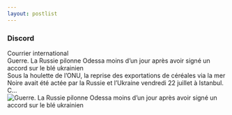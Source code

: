 ```yaml
---
layout: postlist
---
```


<style>
w-full {
    color-scheme: dark !important;
    -webkit-text-size-adjust: 100%;
    tab-size: 4;
    font-family: Outfit,sans-serif;
    --full-width: calc(100vw - var(--scrollbar-width));
    --darkreader-neutral-background: #131516;
    --darkreader-neutral-text: #d8d4cf;
    --darkreader-selection-background: #004daa;
    --darkreader-selection-text: #e8e6e3;
    --scrollbar-width: 16px;
    color: #e8e6e3;
    line-height: inherit;
    -webkit-font-smoothing: antialiased;
    --tw-border-opacity: 1;
    --tw-bg-opacity: 1;
    text-align: left;
    color-scheme: dark !important;
    -webkit-text-size-adjust: 100%;
    tab-size: 4;
    font-family: Outfit,sans-serif;
    --full-width: calc(100vw - var(--scrollbar-width));
    --darkreader-neutral-background: #131516;
    --darkreader-neutral-text: #d8d4cf;
    --darkreader-selection-background: #004daa;
    --darkreader-selection-text: #e8e6e3;
    --scrollbar-width: 16px;
    color: #e8e6e3;
    line-height: inherit;
    -webkit-font-smoothing: antialiased;
    --tw-border-opacity: 1;
    --tw-bg-opacity: 1;
    text-align: left;
    --darkreader-border--tw-border-opacity: 1;
    --darkreader-bg--tw-bg-opacity: 1;
    box-sizing: border-box;
    border: 0 solid #e5e7eb;
    --tw-pan-x: ;
    --tw-pan-y: ;
    --tw-pinch-zoom: ;
    --tw-ordinal: ;
    --tw-slashed-zero: ;
    --tw-numeric-figure: ;
    --tw-numeric-spacing: ;
    --tw-numeric-fraction: ;
    --tw-ring-inset: ;
    --tw-ring-offset-width: 0px;
    --tw-ring-offset-color: #fff;
    --tw-ring-color: rgba(23,115,244,.5);
    --tw-ring-offset-shadow: 0 0 #0000;
    --tw-ring-shadow: 0 0 #0000;
    --tw-shadow: 0 0 #0000;
    --tw-blur: ;
    --tw-brightness: ;
    --tw-contrast: ;
    --tw-grayscale: ;
    --tw-hue-rotate: ;
    --tw-invert: ;
    --tw-saturate: ;
    --tw-sepia: ;
    --tw-drop-shadow: ;
    --tw-backdrop-blur: ;
    --tw-backdrop-brightness: ;
    --tw-backdrop-contrast: ;
    --tw-backdrop-grayscale: ;
    --tw-backdrop-hue-rotate: ;
    --tw-backdrop-invert: ;
    --tw-backdrop-opacity: ;
    --tw-backdrop-saturate: ;
    --tw-backdrop-sepia: ;
    border-color: rgb(54, 59, 61);
    --tw-border-spacing-x: 0;
    --tw-border-spacing-y: 0;
    --tw-translate-x: 0;
    --tw-translate-y: 0;
    --tw-rotate: 0;
    --tw-skew-x: 0;
    --tw-skew-y: 0;
    --tw-scale-x: 1;
    --tw-scale-y: 1;
    --tw-scroll-snap-strictness: proximity;
    --darkreader-bg--tw-ring-offset-width: 0px;
    --darkreader-bg--tw-ring-offset-color: #181a1b;
    --darkreader-bg--tw-ring-color: rgba(9, 83, 188, 0.5);
    --darkreader-bg--tw-ring-offset-shadow: 0 0 #0000;
    --darkreader-bg--tw-ring-shadow: 0 0 #0000;
    --darkreader-bg--tw-shadow: 0 0 #0000;
    --tw-shadow-colored: 0 0 #0000;
    margin: .5rem;
    width: 100%;
}
</style>

<article class="post">
  <div class="m-2 w-full">
   <h3 class="font-heading mb-2 font-medium uppercase text-stone-900">Discord</h3>
   <div class="grid w-[432px] max-w-full cursor-pointer items-start justify-self-start overflow-hidden rounded-[4px] border-l-[4px] border-[#202225] bg-[#2f3136] font-[Helvetica]">
      <div class="inline-grid grid-cols-[auto] grid-rows-[auto] overflow-hidden pt-2 pr-4 pb-4 pl-3">
         <div class="mt-2 text-xs font-normal leading-4 text-white" style="grid-column: 1 / 1;">Courrier international</div>
         <div class="mt-2 inline-block break-words text-base font-semibold text-[#00b0f4]" style="grid-column: 1 / 1;">Guerre. La Russie pilonne Odessa moins d’un jour après avoir signé un accord sur le blé ukrainien</div>
         <div class="mt-2 whitespace-pre-line break-words border-0 p-0 text-sm font-normal text-[#dcddde]" style="grid-column: 1 / 1;">Sous la houlette de l’ONU, la reprise des exportations de céréales via la mer Noire avait été actée par la Russie et l’Ukraine vendredi 22 juillet à Istanbul. C...</div>
         <div class="mt-4 overflow-hidden rounded">
            <div class="relative block "><img src="https://focus.courrierinternational.com/2022/07/23/0/0/1024/682/1200/630/60/0/b3c03f8_1658583722316-075-kharchenko-notitle220721-npbqa.jpg" alt="Guerre. La Russie pilonne Odessa moins d’un jour après avoir signé un accord sur le blé ukrainien"></div>
         </div>
      </div>
   </div>
</div> 
</article>
